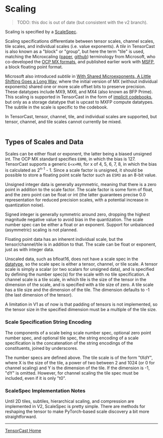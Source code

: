 <!-- markdownlint-disable MD033 MD041 -->

# Scaling

> TODO: this doc is out of date (but consistent with the v2 branch).

Scaling is specified by a [ScaleSpec](../tcast/scale.py).

Scaling specifications differentiate between tensor scales, channel scales, tile scales, and individual scales
(i.e. value exponents).  A *tile* in TensorCast is also known as a "block" or "group", but here the term "tile"
is used, matching the Microxcaling ([paper](https://arxiv.org/pdf/2310.10537.pdf),
[github](https://github.com/microsoft/microxcaling.git)) terminology from Microsoft, who co-developed the
[OCP MX formats](https://www.opencompute.org/documents/ocp-microscaling-formats-mx-v1-0-spec-final-pdf),
and published earlier work with
[MSFP](https://proceedings.neurips.cc/paper/2020/file/747e32ab0fea7fbd2ad9ec03daa3f840-Paper.pdf),
a block floating point format.

Microsoft also introduced *subtile* in
[With Shared Microexponents, A Little Shifting Goes a Long Way](https://arxiv.org/abs/2302.08007),
where the initial version of MX (without individual exponents) shared one or more scale offset bits to preserve
precision.  These datatypes include MX9, MX6, and MX4 (also known as BFP Prime).  This scaling is supported
in TensorCast in the form of [implicit codebooks](./codebook.md), but only as a storage datatype that is upcast
to MXFP compute datatypes.  The subtile in the scale is specific to the codebook.

In TensorCast, tensor, channel, tile, and individual scales are supported, but tensor, channel, and tile scales cannot
currently be mixed.
<br></br>

## Types of Scales and Data

Scales can be either float or exponent, the latter being a biased unsigned int.  The OCP MX standard specifies
`E8M0`, in which the bias is 127.  TensorCast supports a generic `E<x>M0`, for x of 4, 5, 6, 7, 8, in which the
bias is calculated as 2<sup>n-1</sup> - 1.  Since a scale factor is unsigned, it should be possible to store a
floating point scale factor such as `E5M3` as an 8-bit value.

Unsigned integer data is generally asymmetric, meaning that there is a zero point in addition to the scale factor.
The scale factor is some form of float, and the zero point can be float or int (the latter guarantees precise 0.0
representation for reduced precision scales, with a potential increase in quantization noise).

Signed integer is generally symmetric around zero, dropping the highest magnitude negative value to avoid bias in the
quantization. The scale number spec can be either a float or an exponent. Support for unbalanced (asymmetric) scaling
is not planned.

Floating point data has an inherent individual scale, but the tensor/channel/tile is in addition to that.  The scale
can be float or exponent, just as with integer data.

Unscaled data, such as bfloat16, does not have a scale spec in the [datatype](./datatype.md), so the scale spec
is either a tensor, channel, or tile scale.  A tensor scale is simply a scalar (or two scalars for unsigned data),
and is specified by defining the number spec(s) for the scale with no tile specification.  A channel scale is a tile
scale, in which tile is the size of the tensor in the dimension of the scale, and is specified with a tile size of
zero.
A tile scale has a tile size and the dimension of the tile.  The dimension defaults to -1 (the last dimension of
the tensor).

A limitation in V1 as of now is that padding of tensors is not implemented, so the tensor size in the specified
dimension must be a
multiple of the tile size.

### Scale Specification String Encoding

The components of a scale being scale number spec, optional zero point number spec, and optional tile spec,
the string encoding
of a scale specification is the concatenation of the string encodings of the constituents, joined by underscores.

The number specs are defined above.  The tile scale is of the form "tXdY", where X is the size of the tile,
a power of two between 2
and 1024 (or 0 for channel scaling) and Y is the dimension of the tile. If the dimension is -1, "dY" is omitted.
However, for channel scaling the tile spec must be included, even if it is only "t0".

### ScaleSpec Implementation Notes

Until 2D tiles, subtiles, hierarchical scaling, and compression are implemented in V2, ScaleSpec is pretty simple.
There are methods for reshaping the tensor to make PyTorch-based scale discovery a bit more straightforward.

---

[TensorCast Home](../README.md)
